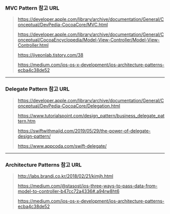 ### MVC Pattern 참고 URL

> https://developer.apple.com/library/archive/documentation/General/Conceptual/DevPedia-CocoaCore/MVC.html
>
> https://developer.apple.com/library/archive/documentation/General/Conceptual/CocoaEncyclopedia/Model-View-Controller/Model-View-Controller.html
>
> https://jiyeonlab.tistory.com/38
>
> https://medium.com/ios-os-x-development/ios-architecture-patterns-ecba4c38de52

---

### Delegate Pattern 참고 URL

> https://developer.apple.com/library/archive/documentation/General/Conceptual/DevPedia-CocoaCore/Delegation.html
>
> https://www.tutorialspoint.com/design_pattern/business_delegate_pattern.htm
>
> https://swiftwithmajid.com/2019/05/29/the-power-of-delegate-design-pattern/
>
> https://www.appcoda.com/swift-delegate/

---

### Architecture Patterns 참고 URL

> http://labs.brandi.co.kr/2018/02/21/kimjh.html
>
> https://medium.com/@stasost/ios-three-ways-to-pass-data-from-model-to-controller-b47cc72a4336#.a94rw8ht6
>
> https://medium.com/ios-os-x-development/ios-architecture-patterns-ecba4c38de52
